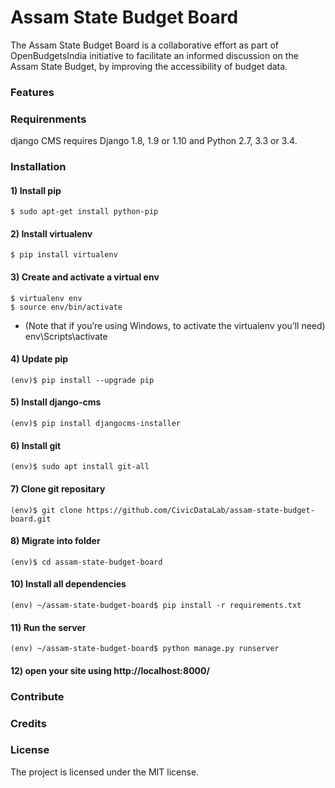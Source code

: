 # Assam State Budget Board

The Assam State Budget Board is a collaborative effort as part of OpenBudgetsIndia initiative to facilitate an informed discussion on the Assam State Budget, by improving the accessibility of budget data.  

### Features


### Requirenments
django CMS requires Django 1.8, 1.9 or 1.10 and Python 2.7, 3.3 or 3.4.
### Installation
#### 1) Install pip
```
$ sudo apt-get install python-pip
```
#### 2) Install virtualenv
```
$ pip install virtualenv
```
#### 3) Create and activate a virtual env
```
$ virtualenv env  
$ source env/bin/activate
```
* (Note that if you’re using Windows, to activate the virtualenv you’ll need) env\Scripts\activate
#### 4) Update pip
```
(env)$ pip install --upgrade pip
```
#### 5) Install django-cms
```
(env)$ pip install djangocms-installer
```
#### 6) Install git
```
(env)$ sudo apt install git-all
```
#### 7) Clone git repositary
```
(env)$ git clone https://github.com/CivicDataLab/assam-state-budget-board.git
```
#### 8) Migrate into folder
```
(env)$ cd assam-state-budget-board
```
#### 10) Install all dependencies
```
(env) ~/assam-state-budget-board$ pip install -r requirements.txt
```
#### 11) Run the server
```
(env) ~/assam-state-budget-board$ python manage.py runserver
```
#### 12) open your site using http://localhost:8000/

### Contribute


### Credits

### License

The project is licensed under the MIT license.
